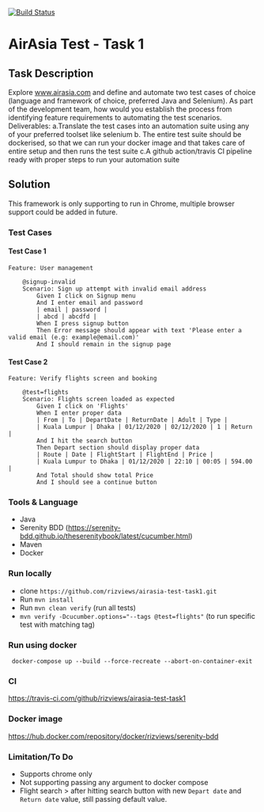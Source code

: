
[![Build Status](https://travis-ci.com/rizviews/airasia-test-task1.svg?branch=master)](https://travis-ci.com/rizviews/airasia-test-task1)

# AirAsia Test -  Task 1

## Task Description

Explore www.airasia.com and define and automate two test cases of choice (language and framework of choice, preferred Java and Selenium). As part of the development team, how would you establish the process from identifying feature requirements to automating the test scenarios. 
Deliverables:
a.Translate the test cases into an automation suite using any of your preferred toolset like selenium
b. The entire test suite should be dockerised, so that we can run your docker image and that takes care of entire setup and then runs the test suite
c.A github action/travis CI pipeline ready with proper steps to run your automation suite

## Solution

This framework is only supporting to run in Chrome, multiple browser support could be added in future. 

### Test Cases

#### Test Case 1
```
Feature: User management
    
    @signup-invalid
    Scenario: Sign up attempt with invalid email address
        Given I click on Signup menu
        And I enter email and password
        | email | password |
        | abcd | abcdfd | 
        When I press signup button
        Then Error message should appear with text 'Please enter a valid email (e.g: example@email.com)'
        And I should remain in the signup page
```

#### Test Case 2

```
Feature: Verify flights screen and booking

    @test=flights
    Scenario: Flights screen loaded as expected
        Given I click on 'Flights'
        When I enter proper data
        | From | To | DepartDate | ReturnDate | Adult | Type |
        | Kuala Lumpur | Dhaka | 01/12/2020 | 02/12/2020 | 1 | Return |
        And I hit the search button
        Then Depart section should display proper data
        | Route | Date | FlightStart | FlightEnd | Price |
        | Kuala Lumpur to Dhaka | 01/12/2020 | 22:10 | 00:05 | 594.00 |
        And Total should show total Price
        And I should see a continue button
```

### Tools & Language

* Java
* Serenity BDD (https://serenity-bdd.github.io/theserenitybook/latest/cucumber.html)
* Maven
* Docker

### Run locally

* clone `https://github.com/rizviews/airasia-test-task1.git`
* Run `mvn install`
* Run `mvn clean verify` (run all tests)
* `mvn verify -Dcucumber.options="--tags @test=flights"` (to run specific test with matching tag)

### Run using docker

` docker-compose up --build --force-recreate --abort-on-container-exit`

### CI
https://travis-ci.com/github/rizviews/airasia-test-task1

### Docker image
https://hub.docker.com/repository/docker/rizviews/serenity-bdd

### Limitation/To Do
* Supports chrome only
* Not supporting passing any argument to docker compose
* Flight search > after hitting search button with new `Depart date` and `Return date` value, still passing default value.
